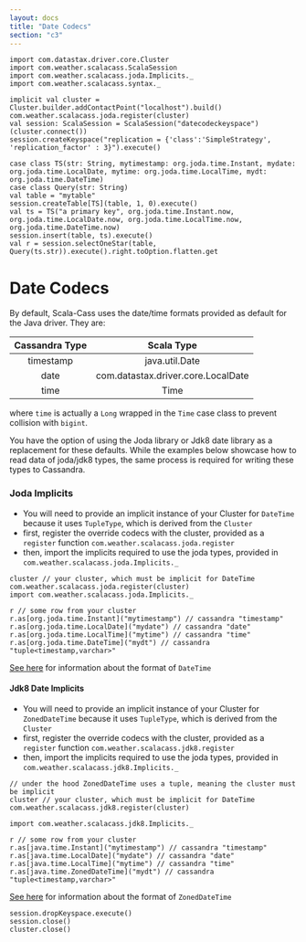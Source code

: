 ```yaml
---
layout: docs
title: "Date Codecs"
section: "c3"
---
```

```tut:invisible
import com.datastax.driver.core.Cluster
import com.weather.scalacass.ScalaSession
import com.weather.scalacass.joda.Implicits._
import com.weather.scalacass.syntax._

implicit val cluster = Cluster.builder.addContactPoint("localhost").build()
com.weather.scalacass.joda.register(cluster)
val session: ScalaSession = ScalaSession("datecodeckeyspace")(cluster.connect())
session.createKeyspace("replication = {'class':'SimpleStrategy', 'replication_factor' : 3}").execute()

case class TS(str: String, mytimestamp: org.joda.time.Instant, mydate: org.joda.time.LocalDate, mytime: org.joda.time.LocalTime, mydt: org.joda.time.DateTime)
case class Query(str: String)
val table = "mytable"
session.createTable[TS](table, 1, 0).execute()
val ts = TS("a primary key", org.joda.time.Instant.now, org.joda.time.LocalDate.now, org.joda.time.LocalTime.now, org.joda.time.DateTime.now)
session.insert(table, ts).execute()
val r = session.selectOneStar(table, Query(ts.str)).execute().right.toOption.flatten.get
```

# Date Codecs

By default, Scala-Cass uses the date/time formats provided as default for the Java driver. They are:

| Cassandra Type |           Scala Type               |
|:--------------:|:----------------------------------:|
| timestamp      | java.util.Date                     |
| date           | com.datastax.driver.core.LocalDate |
| time           | Time                               |

where `time` is actually a `Long` wrapped in the `Time` case class to prevent collision with `bigint`.

You have the option of using the Joda library or Jdk8 date library as a replacement for these defaults. While the 
examples below showcase how to read data of joda/jdk8 types, the same process is required for writing these types to
Cassandra.

### Joda Implicits

* You will need to provide an implicit instance of your Cluster for `DateTime` because it uses `TupleType`, which 
is derived from the `Cluster`
* first, register the override codecs with the cluster, provided as a `register` function 
`com.weather.scalacass.joda.register`
* then, import the implicits required to use the joda types, provided in `com.weather.scalacass.joda.Implicits._`

```tut
cluster // your cluster, which must be implicit for DateTime
com.weather.scalacass.joda.register(cluster)
import com.weather.scalacass.joda.Implicits._

r // some row from your cluster
r.as[org.joda.time.Instant]("mytimestamp") // cassandra "timestamp"
r.as[org.joda.time.LocalDate]("mydate") // cassandra "date"
r.as[org.joda.time.LocalTime]("mytime") // cassandra "time"
r.as[org.joda.time.DateTime]("mydt") // cassandra "tuple<timestamp,varchar>"
```

[See here](https://datastax.github.io/java-driver/manual/custom_codecs/extras/#joda-time) for information about the 
format of `DateTime`

#### Jdk8 Date Implicits

* You will need to provide an implicit instance of your Cluster for `ZonedDateTime` because it uses `TupleType`, which 
is derived from the `Cluster`
* first, register the override codecs with the cluster, provided as a `register` function 
`com.weather.scalacass.jdk8.register`
* then, import the implicits required to use the joda types, provided in `com.weather.scalacass.jdk8.Implicits._`

```tut
// under the hood ZonedDateTime uses a tuple, meaning the cluster must be implicit
cluster // your cluster, which must be implicit for DateTime
com.weather.scalacass.jdk8.register(cluster)

import com.weather.scalacass.jdk8.Implicits._

r // some row from your cluster
r.as[java.time.Instant]("mytimestamp") // cassandra "timestamp"
r.as[java.time.LocalDate]("mydate") // cassandra "date"
r.as[java.time.LocalTime]("mytime") // cassandra "time"
r.as[java.time.ZonedDateTime]("mydt") // cassandra "tuple<timestamp,varchar>"
```

[See here](https://datastax.github.io/java-driver/manual/custom_codecs/extras/#jdk-8) for information about the format 
of `ZonedDateTime`
```tut:invisible
session.dropKeyspace.execute()
session.close()
cluster.close()
```